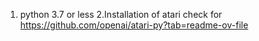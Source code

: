1. python 3.7 or less
2.Installation of atari check for https://github.com/openai/atari-py?tab=readme-ov-file


